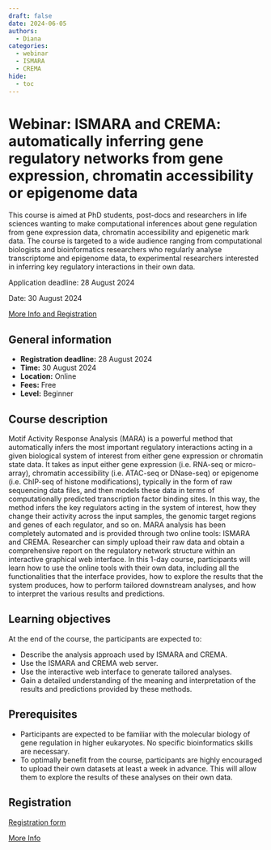 ```yaml
---
draft: false
date: 2024-06-05
authors:
  - Diana
categories:
  - webinar
  - ISMARA
  - CREMA
hide:
  - toc
---
```


# Webinar: ISMARA and CREMA: automatically inferring gene regulatory networks from gene expression, chromatin accessibility or epigenome data

This course is aimed at PhD students, post-docs and researchers in life sciences wanting to make computational inferences about gene regulation from gene expression data, chromatin accessibility and epigenetic mark data. The course is targeted to a wide audience ranging from computational biologists and bioinformatics researchers who regularly analyse transcriptome and epigenome data, to experimental researchers interested in inferring key regulatory interactions in their own data.

Application deadline: 28 August 2024

Date:  30 August 2024

[More Info and Registration](https://www.sib.swiss/training/course/20240830_ISMCM) 

<!-- more -->
## General information 

* __Registration deadline:__ 28 August 2024
* __Time:__ 30 August 2024
* __Location:__ Online
* __Fees:__ Free
* __Level:__ Beginner 

## Course description

Motif Activity Response Analysis (MARA) is a powerful method that automatically infers the most important regulatory interactions acting in a given biological system of interest from either gene expression or chromatin state data. It takes as input either gene expression (i.e. RNA-seq or micro-array), chromatin accessibility (i.e. ATAC-seq or DNase-seq) or epigenome (i.e. ChIP-seq of histone modifications), typically in the form of raw sequencing data files, and then models these data in terms of computationally predicted transcription factor binding sites. In this way, the method infers the key regulators acting in the system of interest, how they change their activity across the input samples, the genomic target regions and genes of each regulator, and so on. MARA analysis has been completely automated and is provided through two online tools: ISMARA and CREMA. Researcher can simply upload their raw data and obtain a comprehensive report on the regulatory network structure within an interactive graphical web interface. In this 1-day course, participants will learn how to use the online tools with their own data, including all the functionalities that the interface provides, how to explore the results that the system produces, how to perform tailored downstream analyses, and how to interpret the various results and predictions.


## Learning objectives

At the end of the course, the participants are expected to:

* Describe the analysis approach used by ISMARA and CREMA.
* Use the ISMARA and CREMA web server.
* Use the interactive web interface to generate tailored analyses.
* Gain a detailed understanding of the meaning and interpretation of the results and predictions provided by these methods.

## Prerequisites

* Participants are expected to be familiar with the molecular biology of gene regulation in higher eukaryotes. No specific bioinformatics skills are necessary.
* To optimally benefit from the course, participants are highly encouraged to upload their own datasets at least a week in advance. This will allow them to explore the results of these analyses on their own data.

## Registration

[Registration form](https://www.sib.swiss/training/course-apply/20240830_ISMCM)

[More Info](https://www.sib.swiss/training/course/20240830_ISMCM) 
